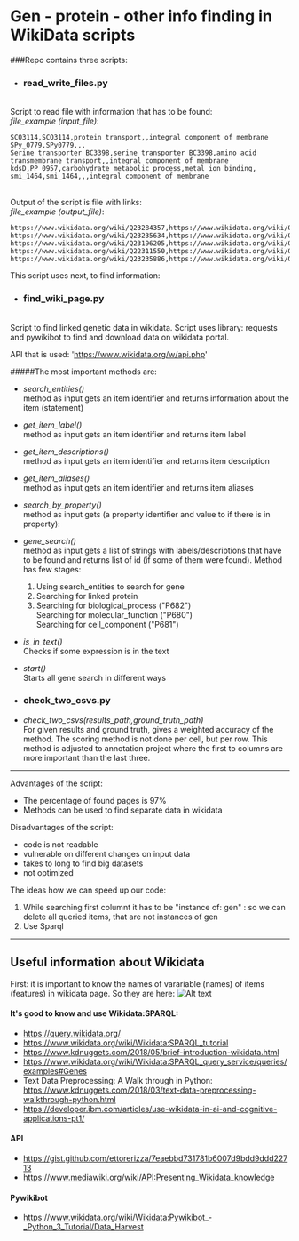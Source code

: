 # Gen - protein - other info finding in WikiData scripts



###Repo contains three scripts: 
- ### read_write_files.py
<br /> Script to read file with information that has to be found:
<br /> *file_example (input_file)*: 

```
SCO3114,SCO3114,protein transport,,integral component of membrane
SPy_0779,SPy0779,,,
Serine transporter BC3398,serine transporter BC3398,amino acid transmembrane transport,,integral component of membrane
kdsD,PP_0957,carbohydrate metabolic process,metal ion binding,
smi_1464,smi_1464,,,integral component of membrane
```

<br /> Output of the script is file with links:
<br /> *file_example (output_file)*: 

```
https://www.wikidata.org/wiki/Q23284357,https://www.wikidata.org/wiki/Q27750183,https://www.wikidata.org/wiki/Q14860325,https://www.wikidata.org/wiki/,https://www.wikidata.org/wiki/Q14327652
https://www.wikidata.org/wiki/Q23235634,https://www.wikidata.org/wiki/Q23497168,https://www.wikidata.org/wiki/,https://www.wikidata.org/wiki/,https://www.wikidata.org/wiki/
https://www.wikidata.org/wiki/Q23196205,https://www.wikidata.org/wiki/Q23514357,https://www.wikidata.org/wiki/Q14905294,https://www.wikidata.org/wiki/,https://www.wikidata.org/wiki/Q14349455
https://www.wikidata.org/wiki/Q22311550,https://www.wikidata.org/wiki/Q22318912,https://www.wikidata.org/wiki/Q2734081,https://www.wikidata.org/wiki/Q13667380,https://www.wikidata.org/wiki/
https://www.wikidata.org/wiki/Q23235886,https://www.wikidata.org/wiki/Q23548717,https://www.wikidata.org/wiki/,https://www.wikidata.org/wiki/,https://www.wikidata.org/wiki/Q14327652
```
This script uses next, to find information:

- ### find_wiki_page.py

<br /> Script to find linked genetic data in wikidata. Script uses library: requests and pywikibot to find and 
download data on wikidata portal.

API that is used: 'https://www.wikidata.org/w/api.php'

#####The most important methods are:
- *search_entities()*
  <br /> method as input gets an item identifier and returns information about the item (statement)
  

- *get_item_label()*
  <br /> method as input gets an item identifier and returns item label
  

- *get_item_descriptions()*
  <br /> method as input gets an item identifier and returns item description
  

- *get_item_aliases()*
  <br /> method as input gets an item identifier and returns item aliases


- *search_by_property()*
  <br /> method as input gets (a property identifier and value to if there is in property):


- *gene_search()*
  <br /> method as input gets a list of strings with labels/descriptions that have to be found and 
  returns list of id (if some of them were found). Method has few stages:
  
  1)  Using search_entities to search for gene
  2)  Searching for linked protein
  3)  Searching for biological_process ("P682")
      <br /> Searching for molecular_function ("P680")
      <br /> Searching for cell_component ("P681")


- *is_in_text()*
  <br /> Checks if some expression is in the text
  

- *start()*
  <br /> Starts all gene search in different ways

- ### check_two_csvs.py

- *check_two_csvs(results_path,ground_truth_path)*
  <br /> For given results and ground truth, gives a weighted accuracy of the method. The scoring method is not done per cell, but per row. This method is adjusted to annotation project where the first to columns are more important than the last three.
  


***
  
Advantages of the script: 
- The percentage of found pages is 97%
- Methods can be used to find separate data in wikidata

Disadvantages of the script: 
- code is not readable 
- vulnerable on different changes on input data
- takes to long to find big datasets
- not optimized

The ideas how we can speed up our code:
1) While searching first columnt it has to be "instance of: gen" : so we can delete all queried items, that are not instances of gen 
2) Use Sparql

***
## Useful information about Wikidata
First: it is important to know the names of varariable (names) of items (features) in wikidata page. So they are here:
![Alt text](https://upload.wikimedia.org/wikipedia/commons/a/ae/Datamodel_in_Wikidata.svg)

#### It's good to know and use Wikidata:SPARQL:
- https://query.wikidata.org/
- https://www.wikidata.org/wiki/Wikidata:SPARQL_tutorial
- https://www.kdnuggets.com/2018/05/brief-introduction-wikidata.html
- https://www.wikidata.org/wiki/Wikidata:SPARQL_query_service/queries/examples#Genes
- Text Data Preprocessing: A Walk through in Python: https://www.kdnuggets.com/2018/03/text-data-preprocessing-walkthrough-python.html
- https://developer.ibm.com/articles/use-wikidata-in-ai-and-cognitive-applications-pt1/

#### API
- https://gist.github.com/ettorerizza/7eaebbd731781b6007d9bdd9ddd22713
- https://www.mediawiki.org/wiki/API:Presenting_Wikidata_knowledge

#### Pywikibot
- https://www.wikidata.org/wiki/Wikidata:Pywikibot_-_Python_3_Tutorial/Data_Harvest
